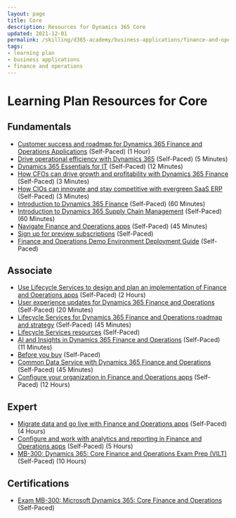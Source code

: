 ```yaml
---
layout: page
title: Core
description: Resources for Dynamics 365 Core
updated: 2021-12-01
permalink: /skilling/d365-academy/business-applications/finance-and-operations/core
tags:
- learning plan
- business applications
- finance and operations
---
```


# Learning Plan Resources for Core

## Fundamentals

* [Customer success and roadmap for Dynamics 365 Finance and Operations Applications](https://www.youtube.com/watch?v=CSix0N_0P-k) (Self-Paced) (1 Hour)
* [Drive operational efficiency with Dynamics 365](https://www.youtube.com/watch?v=9B7AIohHo0M&list=PLcakwueIHoT_SYfIaPGoOhloFoCXiUSyW&index=10) (Self-Paced) (5 Minutes)
* [Dynamics 365 Essentials for IT](https://www.youtube.com/watch?v=-cq6s_0BWjc) (Self-Paced) (12 Minutes)
* [How CFOs can drive growth and profitability with Dynamics 365 Finance](https://www.youtube.com/watch?v=MML_ppaZXZk&list=PLcakwueIHoT_SYfIaPGoOhloFoCXiUSyW&index=6) (Self-Paced) (3 Minutes)
* [How CIOs can innovate and stay competitive with evergreen SaaS ERP](https://www.youtube.com/watch?v=Crfkjc2rW9w&list=PLcakwueIHoT_SYfIaPGoOhloFoCXiUSyW&index=11) (Self-Paced) (3 Minutes)
* [Introduction to Dynamics 365 Finance](https://docs.microsoft.com/en-us/learn/wwl/introduction-dynamics-365-finance/index) (Self-Paced) (60 Minutes)
* [Introduction to Dynamics 365 Supply Chain Management](https://docs.microsoft.com/en-us/learn/wwl/introduction-dynamics-365-supply-chain-management/index) (Self-Paced) (60 Minutes)
* [Navigate Finance and Operations apps](https://docs.microsoft.com/en-us/learn/modules/navigate-finance-operations/index) (Self-Paced) (45 Minutes)
* [Sign up for preview subscriptions](https://docs.microsoft.com/en-us/dynamics365/fin-ops-core/dev-itpro/dev-tools/sign-up-preview-subscription?toc=/dynamics365/finance/toc.json) (Self-Paced)
* [Finance and Operations Demo Environment Deployment Guide](https://community.dynamics.com/365/b/ocp/posts/deploy-demo-environment-for-dynamics-365-finance-and-operations) (Self-Paced)

## Associate

* [Use Lifecycle Services to design and plan an implementation of Finance and Operations apps](https://docs.microsoft.com/en-us/learn/paths/use-lcs-design-plan-implementation-finance-operations/) (Self-Paced) (2 Hours)
* [User experience updates for Dynamics 365 Finance and Operations](https://www.youtube.com/watch?v=rMBL-xseoak&t=937s) (Self-Paced) (20 Minutes)
* [Lifecycle Services for Dynamics 365 Finance and Operations roadmap and strategy](https://www.youtube.com/watch?v=WhE21bgIEBE) (Self-Paced) (45 Minutes)
* [Lifecycle Services resources](https://docs.microsoft.com/en-us/dynamics365/fin-ops-core/dev-itpro/lifecycle-services/lcs) (Self-Paced)
* [AI and Insights in Dynamics 365 Finance and Operations](https://www.youtube.com/watch?v=dsJcJrNIPqY) (Self-Paced) (11 Minutes)
* [Before you buy](https://docs.microsoft.com/en-us/dynamics365/fin-ops-core/fin-ops/get-started/before-you-buy?toc=/dynamics365/finance/toc.json) (Self-Paced)
* [Common Data Service with Dynamics 365 Finance and Operations](https://www.youtube.com/watch?v=9qIBA7v99VE) (Self-Paced) (45 Minutes)
* [Configure your organization in Finance and Operations apps](https://docs.microsoft.com/en-us/learn/paths/configure-your-organization-finance-ops/) (Self-Paced) (12 Hours)

## Expert

* [Migrate data and go live with Finance and Operations apps](https://docs.microsoft.com/en-us/learn/paths/migrate-data-go-live-finance-operations/) (Self-Paced) (4 Hours)
* [Configure and work with analytics and reporting in Finance and Operations apps](https://docs.microsoft.com/en-us/learn/paths/configure-analytics-reporting-finance-operations/) (Self-Paced) (5 Hours)
* [MB-300: Dynamics 365: Core Finance and Operations Exam Prep (VILT)](https://partner.microsoft.com/en-us/training/assets/collection/mb-300-dynamics-365-core-finance-and-operations#/) (Self-Paced) (10 Hours)

## Certifications

* [Exam MB-300: Microsoft Dynamics 365: Core Finance and Operations](https://docs.microsoft.com/en-us/learn/certifications/exams/mb-300) (Self-Paced)